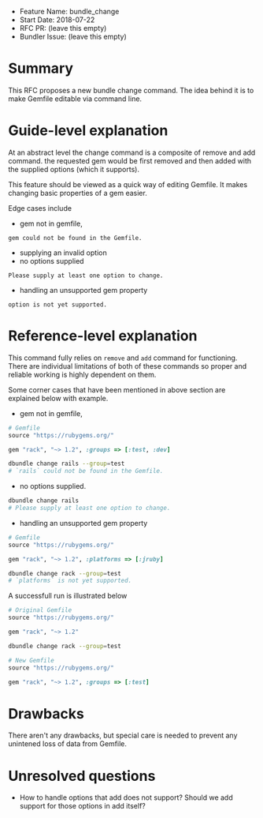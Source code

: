 - Feature Name: bundle\_change
- Start Date: 2018-07-22
- RFC PR: (leave this empty)
- Bundler Issue: (leave this empty)

# Summary

This RFC proposes a new bundle change command. The idea behind it is to make Gemfile editable via command line.

# Guide-level explanation

At an abstract level the change command is a composite of remove and add command. the requested gem would be first removed and then added with the supplied options (which it supports).

This feature should be viewed as a quick way of editing Gemfile. It makes changing basic properties of a gem easier.

Edge cases include
- gem not in gemfile,

`gem could not be found in the Gemfile.`
- supplying an invalid option
- no options supplied

`Please supply at least one option to change.`
- handling an unsupported gem property

`option is not yet supported.`

# Reference-level explanation

This command fully relies on `remove` and `add` command for functioning. There are individual limitations of both of these commands so proper and reliable working is highly dependent on them.

Some corner cases that have been mentioned in above section are explained below with example.

- gem not in gemfile,

```ruby
# Gemfile
source "https://rubygems.org/"

gem "rack", "~> 1.2", :groups => [:test, :dev]
```

```bash
dbundle change rails --group=test
# `rails` could not be found in the Gemfile.
```

- no options supplied.

```bash
dbundle change rails
# Please supply at least one option to change.
```

- handling an unsupported gem property

```ruby
# Gemfile
source "https://rubygems.org/"

gem "rack", "~> 1.2", :platforms => [:jruby]
```

```bash
dbundle change rack --group=test
# `platforms` is not yet supported.
```

A successfull run is illustrated below

```ruby
# Original Gemfile
source "https://rubygems.org/"

gem "rack", "~> 1.2"
```

```bash
dbundle change rack --group=test
```

```ruby
# New Gemfile
source "https://rubygems.org/"

gem "rack", "~> 1.2", :groups => [:test]
```

# Drawbacks

There aren't any drawbacks, but special care is needed to prevent any unintened loss of data from Gemfile.

# Unresolved questions

- How to handle options that add does not support? Should we add support for those options in add itself?
